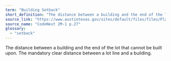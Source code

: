 ```yaml
---
term: "Building Setback"
short_definition: "The distance between a building and the end of the lot that cant be built on."
source_link: "https://www.austintexas.gov/sites/default/files/files/Planning/CodeNEXT/ALDC_PRD_23_LandDevelopmentCode_Combined_2017_0130_web.pdf"
source_name: "CodeNext 2M-1 p.27"
glossary:
  - "setback"
---
```

The distance between a building and the end of the lot that cannot be built upon.
The mandatory clear distance between a lot line and a building.
